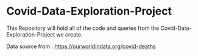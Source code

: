 # Covid-Data-Exploration-Project
This Repository will hold all of the code and queries from the Covid-Data-Exploration-Project we create.

Data source from : https://ourworldindata.org/covid-deaths
